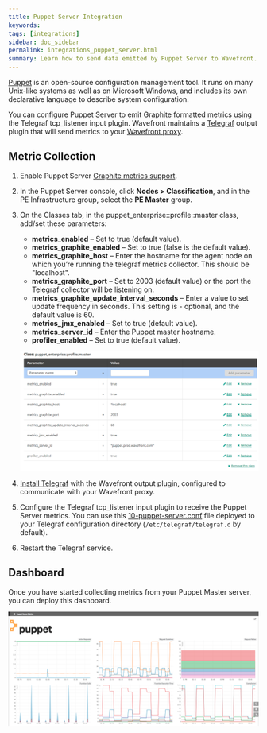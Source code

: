 ```yaml
---
title: Puppet Server Integration
keywords:
tags: [integrations]
sidebar: doc_sidebar
permalink: integrations_puppet_server.html
summary: Learn how to send data emitted by Puppet Server to Wavefront.
---
```

[Puppet](https://puppet.com/) is an open-source configuration management tool. It runs on many Unix-like systems as well as on Microsoft Windows, and includes its own declarative language to describe system configuration.
 
You can configure Puppet Server to emit Graphite formatted metrics using the Telegraf tcp_listener input plugin. Wavefront maintains a [Telegraf](integrations_telegraf) output plugin that will send metrics to your [Wavefront proxy](proxies_managing).
 
## Metric Collection

1. Enable Puppet Server [Graphite metrics support](https://docs.puppet.com/pe/latest/puppet_server_metrics.html#enabling-puppet-servers-graphite-support).
  1. In the Puppet Server console, click **Nodes > Classification**, and in the PE Infrastructure group, select the **PE Master** group.
  1. On the Classes tab, in the puppet_enterprise::profile::master class, add/set these parameters:
      - **metrics_enabled** – Set to true (default value).
      - **metrics_graphite_enabled** – Set to true (false is the default value).
      - **metrics_graphite_host** – Enter the hostname for the agent node on which you’re running the telegraf metrics collector.  This should be "localhost".
      - **metrics_graphite_port** – Set to 2003 (default value) or the port the Telegraf collector will be listening on.
      - **metrics_graphite_update_interval_seconds** – Enter a value to set update frequency in seconds. This setting is - optional, and the default value is 60.
      - **metrics_jmx_enabled** – Set to true (default value).
      - **metrics_server_id** – Enter the Puppet master hostname.
      - **profiler_enabled** – Set to true (default value).

      ![puppet_profile](images/puppet_profile.png)
1. [Install Telegraf](integrations_telegraf) with the Wavefront output plugin, configured to communicate with your Wavefront proxy.
1. Configure the Telegraf tcp_listener input plugin to receive the Puppet Server metrics. You can use this [10-puppet-server.conf](https://raw.githubusercontent.com/wavefrontHQ/integrations/master/puppet/telegraf/10-puppet-server.conf) file deployed to your Telegraf configuration directory (`/etc/telegraf/telegraf.d` by default).
1. Restart the Telegraf service.
 
## Dashboard
Once you have started collecting metrics from your Puppet Master server, you can deploy this dashboard.

![db puppet](images/db_puppet.png)



